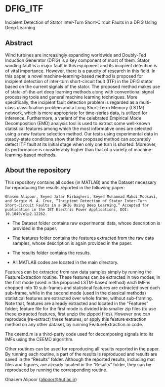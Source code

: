 # DFIG_ITF
Incipient Detection of Stator Inter‐Turn Short‐Circuit Faults in a DFIG Using Deep Learning

## **Abstract**

Wind turbines are increasingly expanding worldwide and Doubly-Fed Induction Generator (DFIG) is a key component of most of them. Stator winding fault is a major fault in this equipment and its incipient detection is of vital importance. However, there is a paucity of research in this field. In this paper, a novel machine-learning-based method is proposed for incipient detection of inter-turn short-circuit fault (ITF) in the DFIG stator based on the current signals of the stator. The proposed method makes use of state-of-the-art deep learning methods along with conventional signal processing tools and general machine learning techniques. More specifically, the incipient fault detection problem is regarded as a multi-class classification problem and a Long Short-Term Memory (LSTM) network, which is more appropriate for time-series data, is utilized for inference. Furthermore, a variant of the celebrated Empirical Mode Decomposition (EMD) analysis tool is used to extract some well-known statistical features among which the most informative ones are selected using a new feature selection method. Our tests using experimental data in steady-state conditions show that the proposed method can accurately detect ITF fault at its initial stage when only one turn is shorted. Moreover, its performance is considerably higher than that of a variety of machine-learning-based methods.

## About the repository

This repository contains all codes (in MATLAB) and the Dataset necessary for reproducing the results reported in the following paper:

    Ghasem Alipoor, Seyed Jafar Mirbagheri, Seyed Mohammad Mahdi Moosavi, and Sergio M. A. Cruz, “Incipient Detection of Stator Inter‐Turn Short‐Circuit Faults in a DFIG Using Deep Learning,” Accepted for publication in the IET Electric Power Applications, DOI: 10.1049/elp2.12262.

- The Dataset folder contains raw experimental data, whose description is provided in the paper.

- The features folder contains the features extracted from the raw data samples, whose description is again provided in the paper.

- The results folder contains the results.

- All MATLAB codes are located in the main directory.

Features can be extracted from raw data samples simply by running the FeatureExtraction routine. These features can be extracted in two modes; in the first mode (used in the proposed LSTM-based method) each IMF is chopped into 10 sub-frames and statistical features are extracted over each sub-frame, while in the second mode (used in the classical methods) statistical features are extracted over whole frame, without sub-framing. Note that, features are already extracted and located in the “Features” folder; feature file for the first mode is divided into smaller zip files (to use these extracted features, first unzip the zipped files). However one can reproduce (re-extract) these features, or apply this feature extraction method on any other dataset, by running FeatureExtraction.m code.

The ceemd.m is a third-party code used for decomposing signals into its IMFs using the CEEMD algorithm.

Other routines can be used for reproducing all results reported in the paper. By running each routine, a part of the results is reproduced and results are saved in the “Results” folder. Although the reported results, including mat files and figures, are already located in the “Results” folder, they can be reproduced by running the corresponding routine.

Ghasem Alipoor (alipoor@hut.ac.ir)
